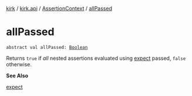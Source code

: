 [kirk](../../index.md) / [kirk.api](../index.md) / [AssertionContext](index.md) / [allPassed](./all-passed.md)

# allPassed

`abstract val allPassed: `[`Boolean`](https://kotlinlang.org/api/latest/jvm/stdlib/kotlin/-boolean/index.html)

Returns `true` if *all* nested assertions evaluated using [expect](expect.md) passed,
`false` otherwise.

**See Also**

[expect](expect.md)

